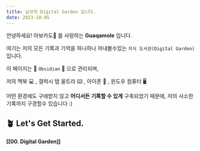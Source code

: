 ```yaml
---
title: 남규의 Digital Garden 입니다.
date: 2023-10-05
---
```

안녕하세요! 아보카도🥑 를 사랑하는 **Guaqamole** 입니다.

여기는 저의 모든 기록과 기억을 하나하나 꺼내볼수있는 `지식 도서관(Digital Garden)`입니다. 

이 페이지는 💎 `Obsidian` 💎 으로 관리되며,

저의 맥북 💻 , 갤럭시 탭 울트라 ⌨️ , 아이폰 📱 , 윈도우 컴퓨터  🖥️

어떤 환경에도 구애받지 않고 **어디서든 기록할 수 있게** 구축되었기 때문에, 저의 사소한 기록까지 구경할수 있습니다 :)

## 🪴 Let's Get Started.

#### [[00. Digital Garden]]
